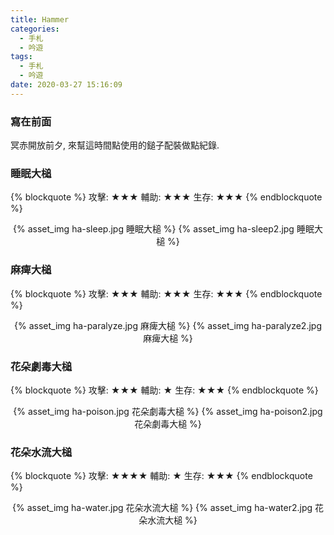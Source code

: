 ```yaml
---
title: Hammer
categories:
  - 手札
  - 吟遊
tags:
  - 手札
  - 吟遊
date: 2020-03-27 15:16:09
---
```

### 寫在前面

冥赤開放前夕, 來幫這時間點使用的鎚子配裝做點紀錄.

### 睡眠大槌
{% blockquote %}
攻擊: ★★★
輔助: ★★★
生存: ★★★
{% endblockquote %}
<center>{% asset_img ha-sleep.jpg 睡眠大槌 %} {% asset_img ha-sleep2.jpg 睡眠大槌 %}</center>


### 麻痺大槌
{% blockquote %}
攻擊: ★★★
輔助: ★★★
生存: ★★★
{% endblockquote %}
<center>{% asset_img ha-paralyze.jpg 麻痺大槌 %} {% asset_img ha-paralyze2.jpg 麻痺大槌 %}</center>


### 花朵劇毒大槌
{% blockquote %}
攻擊: ★★★
輔助: ★
生存: ★★★
{% endblockquote %}
<center>{% asset_img ha-poison.jpg 花朵劇毒大槌 %} {% asset_img ha-poison2.jpg 花朵劇毒大槌 %}</center>


### 花朵水流大槌
{% blockquote %}
攻擊: ★★★★
輔助: ★
生存: ★★★
{% endblockquote %}
<center>{% asset_img ha-water.jpg 花朵水流大槌 %} {% asset_img ha-water2.jpg 花朵水流大槌 %}</center>
